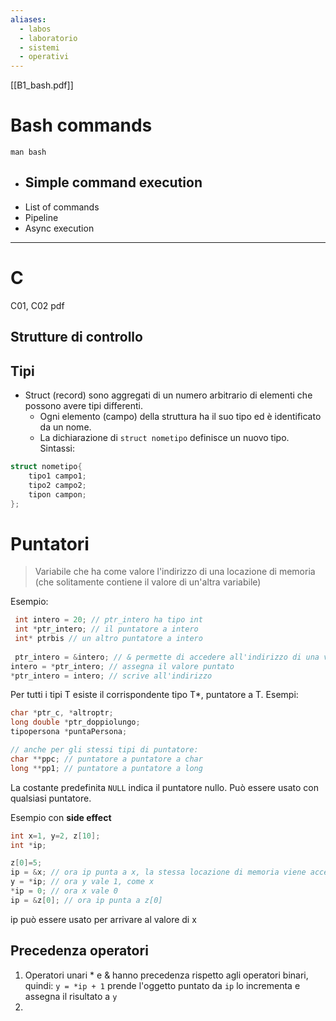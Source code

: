 ```yaml
---
aliases:
  - labos
  - laboratorio
  - sistemi
  - operativi
---
```

[[B1_bash.pdf]]

# Bash commands
`man bash`
- Simple command execution
	- 
- List of commands
- Pipeline
- Async execution


---

#  C
C01, C02 pdf 
## Strutture di controllo 
## Tipi 
- Struct (record) sono aggregati di un numero arbitrario di elementi che possono avere tipi differenti. 
	- Ogni elemento (campo) della struttura ha il suo tipo ed è identificato da un nome. 
	- La dichiarazione di `struct nometipo` definisce un nuovo tipo. Sintassi: 
```c
struct nometipo{
	tipo1 campo1;
	tipo2 campo2;
	tipon campon;
};
```


# Puntatori
> Variabile che ha come valore l'indirizzo di una locazione di memoria (che solitamente contiene il valore di un'altra variabile)

Esempio:
```c
 int intero = 20; // ptr_intero ha tipo int
 int *ptr_intero; // il puntatore a intero
 int* ptrbis // un altro puntatore a intero 
 
 ptr_intero = &intero; // & permette di accedere all'indirizzo di una variabile
intero = *ptr_intero; // assegna il valore puntato
*ptr_intero = intero; // scrive all'indirizzo
```

Per tutti i tipi T esiste il corrispondente tipo T*, puntatore a T. 
Esempi: 
```c
char *ptr_c, *altroptr;
long double *ptr_doppiolungo;
tipopersona *puntaPersona;

// anche per gli stessi tipi di puntatore:
char **ppc; // puntatore a puntatore a char
long **pp1; // puntatore a puntatore a long
```

La costante predefinita `NULL` indica il puntatore nullo. Può essere usato con qualsiasi puntatore. 

Esempio con **side effect**

```c
int x=1, y=2, z[10];
int *ip; 

z[0]=5;
ip = &x; // ora ip punta a x, la stessa locazione di memoria viene acceduta tramite x e ip
y = *ip; // ora y vale 1, come x
*ip = 0; // ora x vale 0
ip = &z[0]; // ora ip punta a z[0]
```

ip può essere usato per arrivare al valore di x 

## Precedenza operatori
1. Operatori unari * e & hanno precedenza rispetto agli operatori binari, quindi: `y = *ip + 1` prende l'oggetto puntato da `ip` lo incrementa e assegna il risultato a `y`
2. 